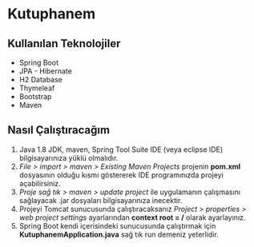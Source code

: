 # Kutuphanem
## Kullanılan Teknolojiler
* Spring Boot
* JPA - Hibernate
* H2 Database
* Thymeleaf
* Bootstrap
* Maven
## Nasıl Çalıştıracağım
1. Java 1.8 JDK, maven, Spring Tool Suite IDE (veya eclipse IDE) bilgisayarınıza yüklü olmalıdır.
2. *File > import > maven > Existing Maven Projects* projenin **pom.xml** dosyasının olduğu kısmı göstererek IDE programınızda projeyi açabilirsiniz.
3. *Proje sağ tık > maven > update project* ile uygulamanın çalışmasını sağlayacak .jar dosyaları bilgisayarınıza inecektir.
4. Projeyi Tomcat sunucusunda çalıştıracaksanız *Project > properties > web project settings* ayarlarından **context root = /** olarak ayarlayınız.
5. Spring Boot kendi içerisindeki sunucusunda çalıştırmak için **KutuphanemApplication.java** sağ tık run demeniz yeterlidir.
